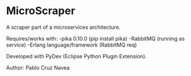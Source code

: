 # MicroScraper
A scraper part of a microservices architecture.

Requires/works with:
-pika 0.10.0 (pip install pika)
-RabbitMQ (running as service)
-Erlang language/framework (RabbitMQ req)

Developed with PyDev (Eclipse Python Plugin Extension).

Author: Pablo Cruz Navea
